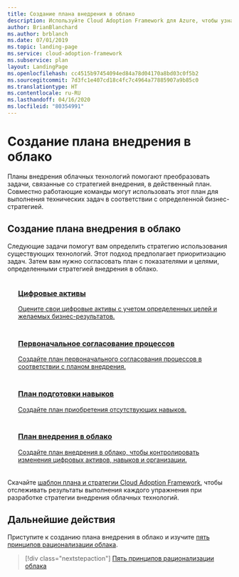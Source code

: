 ```yaml
---
title: Создание плана внедрения в облако
description: Используйте Cloud Adoption Framework для Azure, чтобы узнать, как выполнять технические задачи с помощью определенного плана внедрения в облако.
author: BrianBlanchard
ms.author: brblanch
ms.date: 07/01/2019
ms.topic: landing-page
ms.service: cloud-adoption-framework
ms.subservice: plan
layout: LandingPage
ms.openlocfilehash: cc4515b97454094ed84a78d04170a8bd03c0f5b2
ms.sourcegitcommit: 7d3fc1e407cd18c4fc7c4964a77885907a9b85c0
ms.translationtype: HT
ms.contentlocale: ru-RU
ms.lasthandoff: 04/16/2020
ms.locfileid: "80354991"
---
```

<!-- markdownlint-disable MD026 -->

# <a name="develop-a-cloud-adoption-plan"></a>Создание плана внедрения в облако

Планы внедрения облачных технологий помогают преобразовать задачи, связанные со стратегией внедрения, в действенный план. Совместно работающие команды могут использовать этот план для выполнения технических задач в соответствии с определенной бизнес-стратегией.

## <a name="cloud-adoption-plan-process"></a>Создание плана внедрения в облако

Следующие задачи помогут вам определить стратегию использования существующих технологий. Этот подход предполагает приоритизацию задач. Затем вам нужно согласовать план с показателями и целями, определенными стратегией внедрения в облако.

<!-- markdownlint-disable MD033 -->

<ul class="panelContent cardsF">
    <li style="display: flex; flex-direction: column;">
        <a href="../digital-estate/rationalize.md">
            <div class="cardSize">
                <div class="cardPadding" style="padding-bottom:10px;">
                    <div class="card" style="padding-bottom:10px;">
                        <div class="cardImageOuter">
                            <div class="cardImage">
                                <img alt="" src="../_images/icons/1.png" data-linktype="external">
                            </div>
                        </div>
                        <div class="cardText" style="padding-left:0px;">
                            <h3>Цифровые активы</h3>
Оцените свои цифровые активы с учетом определенных целей и желаемых бизнес-результатов.
                        </div>
                    </div>
                </div>
            </div>
        </a>
    </li>
    <li style="display: flex; flex-direction: column;">
        <a href="./initial-org-alignment.md">
            <div class="cardSize">
                <div class="cardPadding" style="padding-bottom:10px;">
                    <div class="card" style="padding-bottom:10px;">
                        <div class="cardImageOuter">
                            <div class="cardImage">
                                <img alt="" src="../_images/icons/2.png" data-linktype="external">
                            </div>
                        </div>
                        <div class="cardText" style="padding-left:0px;">
                            <h3>Первоначальное согласование процессов</h3>
Создайте план первоначального согласования процессов в соответствии с планом внедрения.
                        </div>
                    </div>
                </div>
            </div>
        </a>
    </li>
    <li style="display: flex; flex-direction: column;">
        <a href="./adapt-roles-skills-processes.md">
            <div class="cardSize">
                <div class="cardPadding" style="padding-bottom:10px;">
                    <div class="card" style="padding-bottom:10px;">
                        <div class="cardImageOuter">
                            <div class="cardImage">
                                <img alt="" src="../_images/icons/3.png" data-linktype="external">
                            </div>
                        </div>
                        <div class="cardText" style="padding-left:0px;">
                            <h3>План подготовки навыков</h3>
Создайте план приобретения отсутствующих навыков.
                        </div>
                    </div>
                </div>
            </div>
        </a>
    </li>
    <li style="display: flex; flex-direction: column;">
        <a href="./plan-intro.md">
            <div class="cardSize">
                <div class="cardPadding" style="padding-bottom:10px;">
                    <div class="card" style="padding-bottom:10px;">
                        <div class="cardImageOuter">
                            <div class="cardImage">
                                <img alt="" src="../_images/icons/4.png" data-linktype="external">
                            </div>
                        </div>
                        <div class="cardText" style="padding-left:0px;">
                            <h3>План внедрения в облако</h3>
Создайте план внедрения в облако, чтобы контролировать изменения цифровых активов, навыков и организации.
                        </div>
                    </div>
                </div>
            </div>
        </a>
    </li>
</ul>

Скачайте [шаблон плана и стратегии Cloud Adoption Framework](https://archcenter.blob.core.windows.net/cdn/fusion/readiness/Microsoft-Cloud-Adoption-Framework-Strategy-and-Plan-Template.docx), чтобы отслеживать результаты выполнения каждого упражнения при разработке стратегии внедрения облачных технологий.

## <a name="next-steps"></a>Дальнейшие действия

Приступите к созданию плана внедрения в облако и изучите [пять принципов рационализации облака](../digital-estate/5-rs-of-rationalization.md).

> [!div class="nextstepaction"]
> [Пять принципов рационализации облака](../digital-estate/5-rs-of-rationalization.md)
